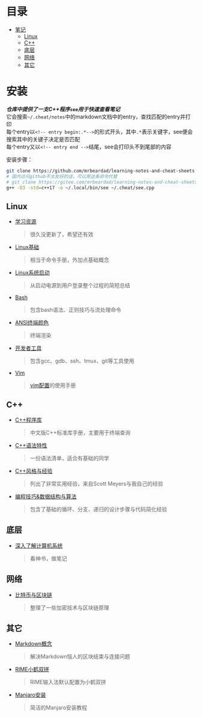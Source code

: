 # 目录
- [笔记](#笔记)
  - [Linux](#linux)
  - [C++](#c)
  - [底层](#底层)
  - [网络](#网络)
  - [其它](#其它)

# 安装
***仓库中提供了一支C++程序`see`用于快速查看笔记***  
它会搜索`~/.cheat/notes`中的markdown文档中的entry，查找匹配的entry并打印  
每个entry以`<!-- entry begin:.*-->`的形式开头，其中`.*`表示关键字，see便会搜索其中的关键子决定是否匹配  
每个entry又以`<!-- entry end -->`结尾，see会打印头不到尾部的内容

安装步骤：
```sh
git clone https://github.com/mrbeardad/learning-notes-and-cheat-sheets ~/.cheat
# 国内访问github不太友好的话，可以用这条命令代替
# git clone https://gitee.com/mrbeardad/learning-notes-and-cheat-sheets ~/.cheat
g++ -O3 -std=c++17 -o ~/.local/bin/see ~/.cheat/see.cpp
```

## Linux
* [学习资源](notes/learning-resource.md)
    > 很久没更新了，希望还有效
* [Linux基础](notes/linux.md)
    > 相当于命令手册，外加点基础概念
* [Linux系统启动](notes/boot.md)
    > 从启动电源到用户登录整个过程的简短总结
* [Bash](notes/bash.md)
    > 包含bash语法、正则技巧与流处理命令
* [ANSI终端颜色](notes/ansi.md)
    > 终端渲染
* [开发者工具](notes/devtool.md)
    > 包含gcc、gdb、ssh、tmux、git等工具使用
* [Vim](notes/vim.md)
    > [vim配置](https://github.com/mrbeardad/SpaceVim)的使用手册

## C++
* [C++程序库](notes/cppman.md)
    > 中文版C++标准库手册，主要用于终端查询
* [C++语法特性](notes/cpp.md)
    > 一份语法清单，适合有基础的同学
* [C++风格与经验](notes/cppstyle.md)
    > 列出了非常实用经验，来自Scott Meyers与我自己的经验
* [编程技巧&数据结构与算法](notes/dsaa.md)
    > 包含了基础的循环、分支、递归的设计步骤与代码简化经验

## 底层
* [深入了解计算机系统](notes/csapp.md)
    > 看神书，做笔记

## 网络
* [比特币与区块链](notes/bitcoin.md)
    > 整理了一些加密技术与区块链原理

## 其它
* [Markdown概念](notes/markdown.md)
    > 解决Markdown恼人的区块结束与连接问题
* [RIME小鹤双拼](notes/double_pinyin.md)
    > RIME输入法默认配置为小鹤双拼
* [Manjaro安装](notes/manjaro.md)
    > 简洁的Manjaro安装教程

